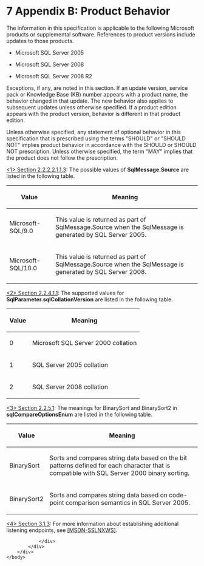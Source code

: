 <html dir="LTR" xmlns:mshelp="http://msdn.microsoft.com/mshelp" xmlns:ddue="http://ddue.schemas.microsoft.com/authoring/2003/5" xmlns:xlink="http://www.w3.org/1999/xlink" xmlns:tool="http://www.microsoft.com/tooltip">
    <head>
        <meta http-equiv="Content-Type" content="text/html; CHARSET=utf-8"></meta>
        <meta name="save" content="history"></meta>
        <title>7 Appendix B: Product Behavior</title>
        <xml>
            <mshelp:toctitle title="7 Appendix B: Product Behavior"></mshelp:toctitle>
            <mshelp:rltitle title="[MS-SSNWS]: Appendix B: Product Behavior"></mshelp:rltitle>
            <mshelp:keyword index="A" term="e56c5b72-2f3e-4fdd-9e51-2e586325ca89"></mshelp:keyword>
            <mshelp:attr name="DCSext.ContentType" value="open specification"></mshelp:attr>
            <mshelp:attr name="AssetID" value="e56c5b72-2f3e-4fdd-9e51-2e586325ca89"></mshelp:attr>
            <mshelp:attr name="TopicType" value="kbRef"></mshelp:attr>
            <mshelp:attr name="DCSext.Title" value="[MS-SSNWS]: Appendix B: Product Behavior" />
        </xml>
    </head>
    <body>
        <div id="header">
            <h1 class="heading">7 Appendix B: Product Behavior</h1>
        </div>
        <div id="mainSection">
            <div id="mainBody">
                <div id="allHistory" class="saveHistory"></div>
                <div id="sectionSection0" class="section" name="collapseableSection">
                    

<p>The information in this specification is applicable to the
following Microsoft products or supplemental software. References to product
versions include updates to those products.</p>

<ul><li><p><span><span> 
</span></span>Microsoft SQL Server 2005</p>

</li><li><p><span><span> 
</span></span>Microsoft SQL Server 2008</p>

</li><li><p><span><span> 
</span></span>Microsoft SQL Server 2008 R2</p>

</li></ul><p>Exceptions, if any, are noted in this section. If an update
version, service pack or Knowledge Base (KB) number appears with a product
name, the behavior changed in that update. The new behavior also applies to
subsequent updates unless otherwise specified. If a product edition appears
with the product version, behavior is different in that product edition.</p>

<p>Unless otherwise specified, any statement of optional
behavior in this specification that is prescribed using the terms
&quot;SHOULD&quot; or &quot;SHOULD NOT&quot; implies product behavior in
accordance with the SHOULD or SHOULD NOT prescription. Unless otherwise
specified, the term &quot;MAY&quot; implies that the product does not follow
the prescription.</p>

<p><a id="Appendix_A_1"></a><a href="df56728d-f80a-4d95-88e3-569c327335b2.html#Appendix_A_Target_1">&lt;1&gt;
Section 2.2.2.2.1.1.3</a>: The possible values of <b>SqlMessage.Source</b> are
listed in the following table.</p>

<table>
 <thead>
  <tr>
   <th>
   <p>Value</p>
   </th>
   <th>
   <p>Meaning</p>
   </th>
  </tr>
 </thead>
 <tr>
  <td>
  <p>Microsoft-SQL/9.0</p>
  </td>
  <td>
  <p>This value is returned as part of SqlMessage.Source
  when the SqlMessage is generated by SQL Server 2005.</p>
  </td>
 </tr>
 <tr>
  <td>
  <p>Microsoft-SQL/10.0</p>
  </td>
  <td>
  <p>This value is returned as part of SqlMessage.Source
  when the SqlMessage is generated by SQL Server 2008.</p>
  </td>
 </tr>
</table>

<p> </p>

<p><a id="Appendix_A_2"></a><a href="108b52bb-d2f2-4735-b7db-2fa957c83faa.html#Appendix_A_Target_2">&lt;2&gt;
Section 2.2.4.1.1</a>: The supported values for <b>SqlParameter.sqlCollationVersion</b>
are listed in the following table.</p>

<table>
 <thead>
  <tr>
   <th>
   <p>Value</p>
   </th>
   <th>
   <p>Meaning</p>
   </th>
  </tr>
 </thead>
 <tr>
  <td>
  <p>0</p>
  </td>
  <td>
  <p>Microsoft SQL Server 2000 collation</p>
  </td>
 </tr>
 <tr>
  <td>
  <p>1</p>
  </td>
  <td>
  <p>SQL Server 2005 collation</p>
  </td>
 </tr>
 <tr>
  <td>
  <p>2</p>
  </td>
  <td>
  <p>SQL Server 2008 collation</p>
  </td>
 </tr>
</table>

<p> </p>

<p><a id="Appendix_A_3"></a><a href="309e74d7-56a7-4ac1-8260-03db68a04cf0.html#Appendix_A_Target_3">&lt;3&gt;
Section 2.2.5.1</a>: The meanings for BinarySort and BinarySort2 in <b>sqlCompareOptionsEnum</b>
are listed in the following table.</p>

<table>
 <thead>
  <tr>
   <th>
   <p>Value</p>
   </th>
   <th>
   <p>Meaning</p>
   </th>
  </tr>
 </thead>
 <tr>
  <td>
  <p>BinarySort</p>
  </td>
  <td>
  <p>Sorts and compares string data based on the bit
  patterns defined for each character that is compatible with SQL Server 2000
  binary sorting.</p>
  </td>
 </tr>
 <tr>
  <td>
  <p>BinarySort2</p>
  </td>
  <td>
  <p>Sorts and compares string data based on code-point
  comparison semantics in SQL Server 2005.</p>
  </td>
 </tr>
</table>

<p> </p>

<p><a id="Appendix_A_4"></a><a href="993e3788-ced0-4ee0-8c42-24ac6f7644c6.html#Appendix_A_Target_4">&lt;4&gt;
Section 3.1.3</a>: For more information about establishing additional listening
endpoints, see <a href="https://go.microsoft.com/fwlink/?linkid=865495">[MSDN-SSLNXWS]</a>.</p>


                </div>
            </div>
        </div>
    </body>
</html>